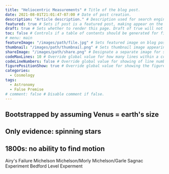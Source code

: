 ```yaml
---
title: "Heliocentric Measurements" # Title of the blog post.
date: 2021-08-01T21:01:47-07:00 # Date of post creation.
description: "Article description." # Description used for search engine.
featured: true # Sets if post is a featured post, making appear on the home page side bar.
draft: true # Sets whether to render this page. Draft of true will not be rendered.
toc: false # Controls if a table of contents should be generated for first-level links automatically.
# menu: main
featureImage: "/images/path/file.jpg" # Sets featured image on blog post.
thumbnail: "/images/path/thumbnail.png" # Sets thumbnail image appearing inside card on homepage.
shareImage: "/images/path/share.png" # Designate a separate image for social media sharing.
codeMaxLines: 10 # Override global value for how many lines within a code block before auto-collapsing.
codeLineNumbers: false # Override global value for showing of line numbers within code block.
figurePositionShow: true # Override global value for showing the figure label.
categories:
  - Cosmology
tags:
  - Astronomy
  - False Premise
# comment: false # Disable comment if false.
---
```


## Bootstrapped by assuming Venus = earth's size

## Only evidence: spinning stars

## 1800s: no ability to find motion

Airy's Failure
Michelson
Michelson/Morly
Michelson/Garle
Sagnac Experiment
Bedford Level Experment

